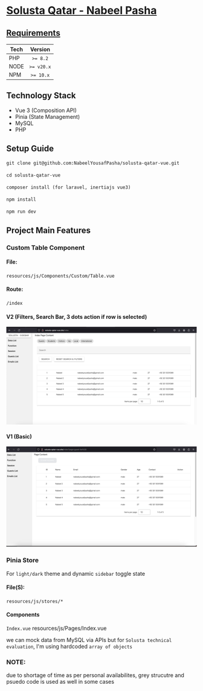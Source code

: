 # <u> Solusta Qatar - Nabeel Pasha </u>

## <u> Requirements </u>
| Tech    |   Version   |
|---------|:-----------:|
| PHP     |  `>= 8.2`   |
| NODE    | `>= v20.x`  |
| NPM     |  `>= 10.x`  |

## Technology Stack
<ul>
    <li>Vue 3 (Composition API)</li>
    <li>Pinia (State Management)</li>
    <li>MySQL</li>
    <li>PHP</li>
</ul>

## Setup Guide
```
git clone git@github.com:NabeelYousafPasha/solusta-qatar-vue.git

cd solusta-qatar-vue

composer install (for laravel, inertiajs vue3)

npm install

npm run dev
```

## Project Main Features

### Custom Table Component

#### File: 
`resources/js/Components/Custom/Table.vue`

#### Route: 
`/index`

#### V2 (Filters, Search Bar, 3 dots action if row is selected)
<img src="./public/solusta-table.png">

#### V1 (Basic)
<img src="./public/table-custom-component.png">

### Pinia Store

For `light/dark` theme and dynamic `sidebar` toggle state

#### File(S): 
`resources/js/stores/*`

#### Components
`Index.vue` resources/js/Pages/Index.vue

we can mock data from MySQL via APIs but for `Solusta technical evaluation`, 
I'm using hardcoded `array of objects` 

### NOTE: 
due to shortage of time as per personal availabilites, grey strucutre and psuedo 
code is used as well in some cases
